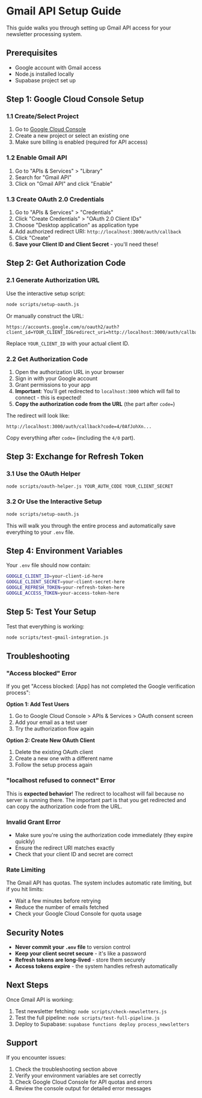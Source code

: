 # Gmail API Setup Guide

This guide walks you through setting up Gmail API access for your newsletter processing system.

## Prerequisites

- Google account with Gmail access
- Node.js installed locally
- Supabase project set up

## Step 1: Google Cloud Console Setup

### 1.1 Create/Select Project
1. Go to [Google Cloud Console](https://console.cloud.google.com/)
2. Create a new project or select an existing one
3. Make sure billing is enabled (required for API access)

### 1.2 Enable Gmail API
1. Go to "APIs & Services" > "Library"
2. Search for "Gmail API"
3. Click on "Gmail API" and click "Enable"

### 1.3 Create OAuth 2.0 Credentials
1. Go to "APIs & Services" > "Credentials"
2. Click "Create Credentials" > "OAuth 2.0 Client IDs"
3. Choose "Desktop application" as application type
4. Add authorized redirect URI: `http://localhost:3000/auth/callback`
5. Click "Create"
6. **Save your Client ID and Client Secret** - you'll need these!

## Step 2: Get Authorization Code

### 2.1 Generate Authorization URL
Use the interactive setup script:
```bash
node scripts/setup-oauth.js
```

Or manually construct the URL:
```
https://accounts.google.com/o/oauth2/auth?client_id=YOUR_CLIENT_ID&redirect_uri=http://localhost:3000/auth/callback&scope=https://www.googleapis.com/auth/gmail.readonly&response_type=code&access_type=offline&prompt=consent
```

Replace `YOUR_CLIENT_ID` with your actual client ID.

### 2.2 Get Authorization Code
1. Open the authorization URL in your browser
2. Sign in with your Google account
3. Grant permissions to your app
4. **Important**: You'll get redirected to `localhost:3000` which will fail to connect - this is expected!
5. **Copy the authorization code from the URL** (the part after `code=`)

The redirect will look like:
```
http://localhost:3000/auth/callback?code=4/0AfJohXn...
```

Copy everything after `code=` (including the `4/0` part).

## Step 3: Exchange for Refresh Token

### 3.1 Use the OAuth Helper
```bash
node scripts/oauth-helper.js YOUR_AUTH_CODE YOUR_CLIENT_SECRET
```

### 3.2 Or Use the Interactive Setup
```bash
node scripts/setup-oauth.js
```

This will walk you through the entire process and automatically save everything to your `.env` file.

## Step 4: Environment Variables

Your `.env` file should now contain:
```bash
GOOGLE_CLIENT_ID=your-client-id-here
GOOGLE_CLIENT_SECRET=your-client-secret-here
GOOGLE_REFRESH_TOKEN=your-refresh-token-here
GOOGLE_ACCESS_TOKEN=your-access-token-here
```

## Step 5: Test Your Setup

Test that everything is working:
```bash
node scripts/test-gmail-integration.js
```

## Troubleshooting

### "Access blocked" Error
If you get "Access blocked: [App] has not completed the Google verification process":

**Option 1: Add Test Users**
1. Go to Google Cloud Console > APIs & Services > OAuth consent screen
2. Add your email as a test user
3. Try the authorization flow again

**Option 2: Create New OAuth Client**
1. Delete the existing OAuth client
2. Create a new one with a different name
3. Follow the setup process again

### "localhost refused to connect" Error
This is **expected behavior**! The redirect to localhost will fail because no server is running there. The important part is that you get redirected and can copy the authorization code from the URL.

### Invalid Grant Error
- Make sure you're using the authorization code immediately (they expire quickly)
- Ensure the redirect URI matches exactly
- Check that your client ID and secret are correct

### Rate Limiting
The Gmail API has quotas. The system includes automatic rate limiting, but if you hit limits:
- Wait a few minutes before retrying
- Reduce the number of emails fetched
- Check your Google Cloud Console for quota usage

## Security Notes

- **Never commit your `.env` file** to version control
- **Keep your client secret secure** - it's like a password
- **Refresh tokens are long-lived** - store them securely
- **Access tokens expire** - the system handles refresh automatically

## Next Steps

Once Gmail API is working:
1. Test newsletter fetching: `node scripts/check-newsletters.js`
2. Test the full pipeline: `node scripts/test-full-pipeline.js`
3. Deploy to Supabase: `supabase functions deploy process_newsletters`

## Support

If you encounter issues:
1. Check the troubleshooting section above
2. Verify your environment variables are set correctly
3. Check Google Cloud Console for API quotas and errors
4. Review the console output for detailed error messages
